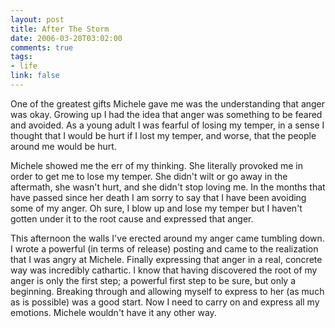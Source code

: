 ```yaml
--- 
layout: post
title: After The Storm
date: 2006-03-20T03:02:00
comments: true
tags:
- life
link: false
---
```

One of the greatest gifts Michele gave me was the understanding that anger was okay. Growing up I had the idea that anger was something to be feared and avoided. As a young adult I was fearful of losing my temper, in a sense I thought that I would be hurt if I lost my temper, and worse, that the people around me would be hurt.

Michele showed me the err of my thinking. She literally provoked me in order to get me to lose my temper. She didn't wilt or go away in the aftermath, she wasn't hurt, and she didn't stop loving me. In the months that have passed since her death I am sorry to say that I have been avoiding some of my anger. Oh sure, I blow up and lose my temper but I haven't gotten under it to the root cause and expressed that anger.

This afternoon the walls I've erected around my anger came tumbling down. I wrote a powerful (in terms of release) posting and came to the realization that I was angry at Michele. Finally expressing that anger in a real, concrete way was incredibly cathartic. I know that having discovered the root of my anger is only the first step; a powerful first step to be sure, but only a beginning. Breaking through and allowing myself to express to her (as much as is possible) was a good start. Now I need to carry on and express all my emotions. Michele wouldn't have it any other way.
